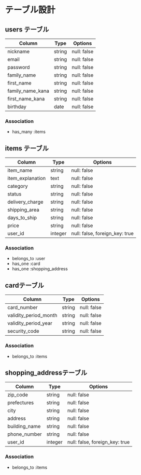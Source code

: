 # テーブル設計

## users テーブル

| Column           | Type   | Options     |
| ---------------- | ------ | ----------- |
| nickname         | string | null: false |
| email            | string | null: false |
| password         | string | null: false |
| family_name      | string | null: false |
| first_name       | string | null: false |
| family_name_kana | string | null: false |
| first_name_kana  | string | null: false |
| birthday         | date   | null: false |

### Association

- has_many :items

## items テーブル

| Column            | Type    | Options                        |
| ----------------- | ------- | ------------------------------ |
| item_name         | string  | null: false                    |
| item_explanation  | text    | null: false                    |
| category          | string  | null: false                    |
| status            | string  | null: false                    |
| delivery_charge   | string  | null: false                    |
| shipping_area     | string  | null: false                    |
| days_to_ship      | string  | null: false                    |
| price             | string  | null: false                    |
| user_id           | integer | null: false, foreign_key: true |

### Association

- belongs_to :user
- has_one :card
- has_one :shopping_address

##  cardテーブル

| Column                | Type       | Options     |
| --------------------- | ---------- | ----------- |
| card_number           | string     | null: false |
| validity_period_month | string     | null: false |
| validity_period_year  | string     | null: false |
| security_code         | string     | null: false |

### Association

- belongs_to :items

##  shopping_addressテーブル

| Column        | Type    | Options                        |
| ------------- | ------- | ------------------------------ |
| zip_code      | string  | null: false                    |
| prefectures   | string  | null: false                    |
| city          | string  | null: false                    |
| address       | string  | null: false                    |
| building_name | string  | null: false                    |
| phone_number  | string  | null: false                    |
| user_id       | integer | null: false, foreign_key: true |

### Association

- belongs_to :items
